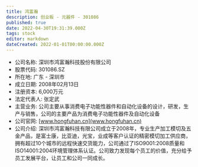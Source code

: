 ```yaml
---
title: 鸿富瀚
description: 创业板 - 元器件 - 301086
published: true
date: 2022-04-30T19:31:39.000Z
tags: stock
editor: markdown
dateCreated: 2022-01-01T00:00:00.000Z
---
```


- 公司名称: 深圳市鸿富瀚科技股份有限公司
- 股票代码: 301086.SZ
- 所在地: 广东 - 深圳市
- 成立日期: 2008年02月13日
- 注册资本: 6,000万元
- 法定代表人: 张定武
- 主营业务: 公司主要从事消费电子功能性器件和自动化设备的设计，研发，生产与销售，公司的主要产品为消费电子功能性器件及自动化设备
- 公司官网: [www.hongfuhan.cn](www.hongfuhan.cn)
- 公司介绍: 深圳市鸿富瀚科技有限公司成立于2008年，专业生产加工模切及五金产品，是富士康，比亚迪，光宝，业成等客户认证的精密模切加工供应商，拥有超过10个城市的远程快速交货能力，公司通过了ISO9001:2008质量和ISO14001:2004环境管理体系认证。公司致力发现每个员工的价值，充分给予员工发展平台，让员工和公司一同成长。


